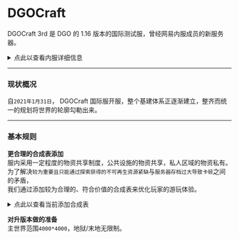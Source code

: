 <!-- DGOCraft/3rd -->

# DGOCraft

DGOCraft 3rd 是 DGO 的 1.16 版本的国际测试服，曾经网易内服成员的新服务器。<br/>

<details>
<summary>点此以查看内服详细信息</summary>

 **可游玩玩家** <br/>
拥有`内服居民`头衔。 *(详情见 [玩家头衔](information/playerTitle) )* 

 **服务器版本** <br/>
`基岩版 1.16.40.02`

 **服务器IP/端口** <br/>
可以在`【DGOCraft】`@Q群管家 了解更多。

 **世界设置** <br/>
死亡掉落 / 生物破坏 / 火焰蔓延 / TNT爆炸 / 开启坐标
 
 **加入「内服」的方式** <br/>
「内服审核」：满足条件的正式成员，可通过此方式进入内服。 *(详情见 [内服审核](guide/join/MainResident) )* <br/>
「邀请」：满足条件的内服成员可邀请满足条件的玩家。 *(详情见 [邀请流程](guide/join?id=邀请流程) )* 

</details>

---

### 现状概况

自`2021年1月31日`， DGOCraft 国际服开服，整个基建体系正逐渐建立，整齐而统一的规划将世界的轮廓勾勒出来。

---

### 基本规则

 **更合理的合成表添加**<br/>
服内采用一定程度的物资共享制度，公共设施的物资共享，私人区域的物资私有。<br/>
为了解决`较为重要且只能通过探索获得的不可再生资源紧缺`与`服务器存档过大导致卡顿`之间的矛盾，<br/>
我们通过添加较为合理的、符合价值的合成表来优化玩家的游玩体验。

<details>
<summary>点此以查看当前添加合成表</summary>

|        |   鞘翅  |       | 
| :----: | :-----: | :----:| 
| 幻翼膜 | 下界之星 | 幻翼膜 | 
| 幻翼膜 |    /    | 幻翼膜 | 
| 幻翼膜 |    /    | 幻翼膜 | 

|          |  潜影壳  |        | 
| :------: | :-----: | :------:| 
| 鹦鹉螺壳 | 鹦鹉螺壳 | 鹦鹉螺壳 | 
| 鹦鹉螺壳 |  末影箱  | 鹦鹉螺壳 | 
|     /    |    /    |    /    | 

|      |  海绵  |     | 
| :---: | :----: | :----:| 
| 粘液球 | 粘液球 | 粘液球 | 
| 粘液球 | 羊毛   | 粘液球 | 
| 粘液球 | 粘液球 | 粘液球 | 

</details>

 **对升版本做的准备**<br/>
 主世界范围`4000*4000`，地狱/末地无限制。


